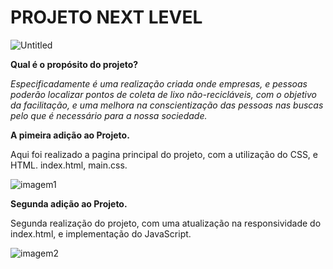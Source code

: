 # PROJETO NEXT LEVEL 

![Untitled](https://user-images.githubusercontent.com/65434919/83586231-49920980-a522-11ea-9b8a-703b72e4145d.png)


**Qual é o propósito do projeto?**

*Especificadamente é uma realização criada onde empresas, e pessoas poderão localizar 
pontos de coleta de lixo não-recicláveis, com o objetivo da facilitação, e uma melhora na conscientização das pessoas nas buscas
pelo que é necessário para a nossa sociedade.*



**A pimeira adição ao Projeto.**

Aqui foi realizado a pagina principal do projeto,
com a utilização do CSS, e HTML.
index.html, main.css.


![imagem1](https://user-images.githubusercontent.com/65434919/83590339-ec9b5100-a52b-11ea-979c-2227914c7795.png)


**Segunda adição ao Projeto.**

Segunda realização do projeto, com uma atualização na
responsividade do index.html, e implementação do JavaScript.



![imagem2](https://user-images.githubusercontent.com/65434919/83590455-28361b00-a52c-11ea-8ddb-32f995ba6ef9.png)


